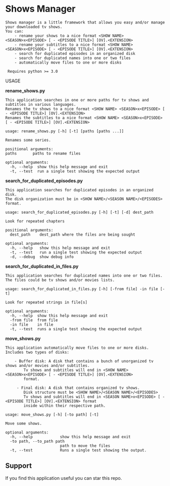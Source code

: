 # Shows Manager
    Shows manager is a little framework that allows you easy and/or manage your downloaded tv shows.
    You can:
        - rename your shows to a nice format <SHOW NAME> <SEASON>x<EPISODE> [ - <EPISODE TITLE>] [OV].<EXTENSION>
        - rename your subtitles to a nice format <SHOW NAME> <SEASON>x<EPISODE> [ - <EPISODE TITLE>] [OV].<EXTENSION>
        - search for duplicated episodes in an organized disk
        - search for duplicated names into one or two files
        - automatically move files to one or more disks
        
     Requires python >= 3.0

USAGE

**rename_shows.py**

	This application searches in one or more paths for tv shows and subtitles in various languages. 
    Renames the tv shows to a nice format <SHOW NAME> <SEASON>x<EPISODE> [ - <EPISODE TITLE>] [OV].<EXTENSION>
    Renames the subtitles to a nice format <SHOW NAME> <SEASON>x<EPISODE> [ - <EPISODE TITLE>] [OV].<EXTENSION>
    
    usage: rename_shows.py [-h] [-t] [paths [paths ...]]

    Renames some series.

    positional arguments:
    paths       paths to rename files

    optional arguments:
      -h, --help  show this help message and exit
      -t, --test  run a single test showing the expected output


**search_for_duplicated_episodes.py**

	This application searches for duplicated episodes in an organized disk.
	The disk organization must be in <SHOW NAME>/<SEASON NAME>/<EPISODES> format.
	
	usage: search_for_duplicated_episodes.py [-h] [-t] [-d] dest_path

    Look for repeated chapters
    
    positional arguments:
      dest_path    dest_path where the files are being sought
    
    optional arguments:
      -h, --help   show this help message and exit
      -t, --test   run a single test showing the expected output
      -d, --debug  show debug info

	
**search_for_duplicated_in_files.py**

    This application searches for duplicated names into one or two files.
    The files could be tv shows and/or movies lists.
    
    usage: search_for_duplicated_in_files.py [-h] [-from file] -in file [-t]

    Look for repeated strings in file[s]
    
    optional arguments:
      -h, --help  show this help message and exit
      -from file  from file
      -in file    in file
      -t, --test  runs a single test showing the expected output

**move_shows.py**

    This application automatically move files to one or more disks.
    Includes two types of disks:
    
        - Buffer disk: A disk that contains a bunch of unorganized tv shows and/or movies and/or subtitles. 
            Tv shows and subtitles will end in <SHOW NAME> <SEASON>x<EPISODE> [ - <EPISODE TITLE>] [OV].<EXTENSION>
            format.
            
         - Final disk: A disk that contains organized tv shows.
            Disk structure must be <SHOW NAME>/<SEASON NAME>/<EPISODES>
            Tv shows and subtitles will end in <SEASON NAME>x<EPISODE> [ - <EPISODE TITLE>] [OV].<EXTENSION> format
            inside within their respective path.
            
    usage: move_shows.py [-h] [-to path] [-t]
    
    Move some shows.
    
    optional arguments:
      -h, --help            show this help message and exit
      -to path, --to_path path
                            path to move the files
      -t, --test            Runs a single test showing the output.

## Support
If you find this application useful you can star this repo.